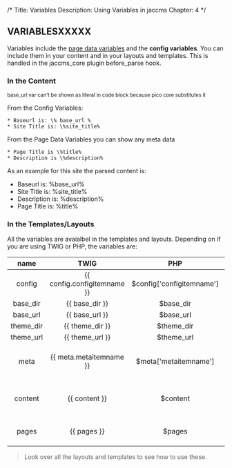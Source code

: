 /*
Title: Variables
Description: Using Variables in jaccms
Chapter: 4
*/
## VARIABLESXXXXX

Variables include the [page data variables](frontmatter) and the **config variables**. You can include them in your content and in your layouts and templates.
This is handled in the jaccms_core plugin before_parse hook.
### In the Content
<small> base_url var can't be shown as literal in code block because pico core substitutes it</small>

From the Config Variables:

    * Baseurl is: \% base_url %
    * Site Title is: \%site_title%

From the Page Data Variables you can show any meta data

    * Page Title is \%title%
    * Description is \%description%
    
As an example for this site the parsed content is:

* Baseurl is: %base_url%
* Site Title is: %site_title%
* Description is: %description%
* Page Title is: %title%

### In the Templates/Layouts

All the variables are avaialbel in the templates and layouts.  Depending on if you are using TWIG or PHP, the variables are:

<div class="table table-bordered">

<table>
<thead>
<tr>
  <th align="center">name</th>
  <th align="center">TWIG</th>
  <th align="center">PHP</th>
  <th align="center">Description</th>
</tr>
</thead>
<tbody>
<tr>
  <td align="center">config</td>
  <td align="center">{{ config.configitemname }}</td>
  <td align="center">$config['configitemname']</td>
  <td align="center">Array of All config values</td>
</tr>
<tr>
  <td align="center">base_dir</td>
  <td align="center">{{ base_dir }}</td>
  <td align="center">$base_dir</td>
  <td align="center"></td>
</tr>
<tr>
  <td align="center">base_url</td>
  <td align="center">{{ base_url }}</td>
  <td align="center">$base_url</td>
  <td align="center"></td>
</tr>
<tr>
  <td align="center">theme_dir</td>
  <td align="center">{{ theme_dir }}</td>
  <td align="center">$theme_dir</td>
  <td align="center"></td>
</tr>
<tr>
  <td align="center">theme_url</td>
  <td align="center">{{ theme_url }}</td>
  <td align="center">$theme_url</td>
  <td align="center"></td>
</tr>
<tr>
  <td align="center">meta</td>
  <td align="center">{{ meta.metaitemname }}</td>
  <td align="center">$meta['metaitemname']</td>
  <td align="center">Array of Current Page Meta Data</td>
</tr>
<tr>
  <td align="center">content</td>
  <td align="center">{{ content }}</td>
  <td align="center">$content</td>
  <td align="center">Current Page parsed content</td>
</tr>
<tr>
  <td align="center">pages</td>
  <td align="center">{{ pages }}</td>
  <td align="center">$pages</td>
  <td align="center">Array of all pages meta data</td>
</tr>
</tbody>
</table>

</div>    

> Look over all the layouts and templates to see how to use these.
  